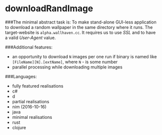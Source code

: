 # downloadRandImage 

###The minimal abstract task is:
To make stand-alone GUI-less application to download a random wallpaper in the same directory where it runs. The target-website is `alpha.wallhaven.cc`. It requires us to use *SSL* and to have a valid *User-Agent* value.

###Additional features:
  - an opportunity to download `N` images per one run if binary is named like `[FileName][N].[extName]`, where `N` - is some number
  - parallel processing while downloading multiple images
  
###Languages:
 - fully featured realisations
  - c#
  - d
 - partial realisations
  - nim (2016-10-16)
  - java
 - minimal realisations
  - rust
  - clojure
